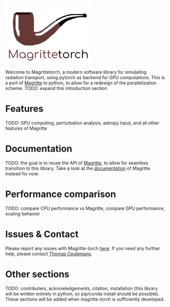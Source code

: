 <img src="docs/src/images/Magrittetorch_logo_no_background.png" alt="logo">

Welcome to Magrittetorch, a modern software library for simulating radiation transport, using pytorch as backend for GPU computations.
This is a port of [Magritte](https://github.com/Magritte-code/Magritte) to python, to allow for a redesign of the parallelization scheme.
TODO: expand this introduction section

# Features
TODO: GPU computing, perturbation analysis, astropy input, and all other features of Magritte

# Documentation
TODO: the goal is to reuse the API of [Magritte](https://github.com/Magritte-code/Magritte), to allow for seamless transition to this library. Take a look at the [documentation](https://magritte.readthedocs.io) of Magritte instead for now.

# Performance comparison
TODO: compare CPU performance vs Magritte, compare GPU performance, scaling behavior

# Issues & Contact
Please report any issues with Magritte-torch [here](https://github.com/Magritte-code/Magritte-torch/issues). If you need any further help, please contact [Thomas Ceulemans](https://thomasceulemans.github.io/).

# Other sections
TODO: contributers, acknowledgements, citation, installation (this library will be written entirely in python, so pip/conda install should be possible). These sections will be added when magritte-torch is sufficiently developed.
